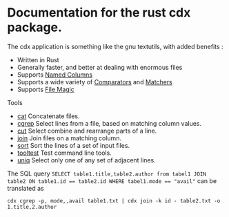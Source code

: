 # Documentation for the rust cdx package.

The cdx application is something like the gnu textutils, with added benefits :

* Written in Rust
* Generally faster, and better at dealing with enormous files
* Supports [Named Columns](NamedColumns.md)
* Supports a wide variety of [Comparators](Comparator.md) and [Matchers](Matcher.md)
* Supports [File Magic](FileMagic.md)

Tools
* [cat](cat.md) Concatenate files.
* [cgrep](cgrep.md) Select lines from a file, based on matching column values.
* [cut](cut.md) Select combine and rearrange parts of a line.
* [join](join.md) Join files on a matching column.
* [sort](sort.md) Sort the lines of a set of input files.
* [tooltest](tooltest.md) Test command line tools.
* [uniq](uniq.md) Select only one of any set of adjacent lines.

The SQL query
`SELECT table1.title,table2.author from tabel1 JOIN table2 ON table1.id == table2.id WHERE tabel1.mode == "avail"` can be translated as

`cdx cgrep -p, mode,,avail table1.txt | cdx join -k id - table2.txt -o 1.title,2.author` 
